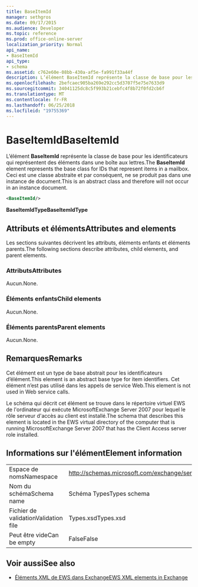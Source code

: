 ```yaml
---
title: BaseItemId
manager: sethgros
ms.date: 09/17/2015
ms.audience: Developer
ms.topic: reference
ms.prod: office-online-server
localization_priority: Normal
api_name:
- BaseItemId
api_type:
- schema
ms.assetid: c762e60e-08bb-430a-af5e-fa991f33a44f
description: L’élément BaseItemId représente la classe de base pour les identificateurs qui représentent des éléments dans une boîte aux lettres. Ceci est une classe abstraite et par conséquent, ne se produit pas dans une instance de document.
ms.openlocfilehash: 2befcaec905ba269e292cc5d3707f5e75e7633d9
ms.sourcegitcommit: 34041125dc8c5f993b21cebfc4f8b72f0fd2cb6f
ms.translationtype: MT
ms.contentlocale: fr-FR
ms.lasthandoff: 06/25/2018
ms.locfileid: "19755369"
---
```

# <a name="baseitemid"></a><span data-ttu-id="800e9-104">BaseItemId</span><span class="sxs-lookup"><span data-stu-id="800e9-104">BaseItemId</span></span>

<span data-ttu-id="800e9-105">L’élément **BaseItemId** représente la classe de base pour les identificateurs qui représentent des éléments dans une boîte aux lettres.</span><span class="sxs-lookup"><span data-stu-id="800e9-105">The **BaseItemId** element represents the base class for IDs that represent items in a mailbox.</span></span> <span data-ttu-id="800e9-106">Ceci est une classe abstraite et par conséquent, ne se produit pas dans une instance de document.</span><span class="sxs-lookup"><span data-stu-id="800e9-106">This is an abstract class and therefore will not occur in an instance document.</span></span> 
  
```xml
<BaseItemId/>
```

 <span data-ttu-id="800e9-107">**BaseItemIdType**</span><span class="sxs-lookup"><span data-stu-id="800e9-107">**BaseItemIdType**</span></span>
## <a name="attributes-and-elements"></a><span data-ttu-id="800e9-108">Attributs et éléments</span><span class="sxs-lookup"><span data-stu-id="800e9-108">Attributes and elements</span></span>

<span data-ttu-id="800e9-109">Les sections suivantes décrivent les attributs, éléments enfants et éléments parents.</span><span class="sxs-lookup"><span data-stu-id="800e9-109">The following sections describe attributes, child elements, and parent elements.</span></span>
  
### <a name="attributes"></a><span data-ttu-id="800e9-110">Attributs</span><span class="sxs-lookup"><span data-stu-id="800e9-110">Attributes</span></span>

<span data-ttu-id="800e9-111">Aucun.</span><span class="sxs-lookup"><span data-stu-id="800e9-111">None.</span></span>
  
### <a name="child-elements"></a><span data-ttu-id="800e9-112">Éléments enfants</span><span class="sxs-lookup"><span data-stu-id="800e9-112">Child elements</span></span>

<span data-ttu-id="800e9-113">Aucun.</span><span class="sxs-lookup"><span data-stu-id="800e9-113">None.</span></span>
  
### <a name="parent-elements"></a><span data-ttu-id="800e9-114">Éléments parents</span><span class="sxs-lookup"><span data-stu-id="800e9-114">Parent elements</span></span>

<span data-ttu-id="800e9-115">Aucun.</span><span class="sxs-lookup"><span data-stu-id="800e9-115">None.</span></span>
  
## <a name="remarks"></a><span data-ttu-id="800e9-116">Remarques</span><span class="sxs-lookup"><span data-stu-id="800e9-116">Remarks</span></span>

<span data-ttu-id="800e9-117">Cet élément est un type de base abstrait pour les identificateurs d’élément.</span><span class="sxs-lookup"><span data-stu-id="800e9-117">This element is an abstract base type for item identifiers.</span></span> <span data-ttu-id="800e9-118">Cet élément n’est pas utilisé dans les appels de service Web.</span><span class="sxs-lookup"><span data-stu-id="800e9-118">This element is not used in Web service calls.</span></span>
  
<span data-ttu-id="800e9-119">Le schéma qui décrit cet élément se trouve dans le répertoire virtuel EWS de l'ordinateur qui exécute MicrosoftExchange Server 2007 pour lequel le rôle serveur d'accès au client est installé.</span><span class="sxs-lookup"><span data-stu-id="800e9-119">The schema that describes this element is located in the EWS virtual directory of the computer that is running MicrosoftExchange Server 2007 that has the Client Access server role installed.</span></span>
  
## <a name="element-information"></a><span data-ttu-id="800e9-120">Informations sur l'élément</span><span class="sxs-lookup"><span data-stu-id="800e9-120">Element information</span></span>

|||
|:-----|:-----|
|<span data-ttu-id="800e9-121">Espace de noms</span><span class="sxs-lookup"><span data-stu-id="800e9-121">Namespace</span></span>  <br/> |http://schemas.microsoft.com/exchange/services/2006/types  <br/> |
|<span data-ttu-id="800e9-122">Nom du schéma</span><span class="sxs-lookup"><span data-stu-id="800e9-122">Schema name</span></span>  <br/> |<span data-ttu-id="800e9-123">Schéma Types</span><span class="sxs-lookup"><span data-stu-id="800e9-123">Types schema</span></span>  <br/> |
|<span data-ttu-id="800e9-124">Fichier de validation</span><span class="sxs-lookup"><span data-stu-id="800e9-124">Validation file</span></span>  <br/> |<span data-ttu-id="800e9-125">Types.xsd</span><span class="sxs-lookup"><span data-stu-id="800e9-125">Types.xsd</span></span>  <br/> |
|<span data-ttu-id="800e9-126">Peut être vide</span><span class="sxs-lookup"><span data-stu-id="800e9-126">Can be empty</span></span>  <br/> |<span data-ttu-id="800e9-127">False</span><span class="sxs-lookup"><span data-stu-id="800e9-127">False</span></span>  <br/> |
   
## <a name="see-also"></a><span data-ttu-id="800e9-128">Voir aussi</span><span class="sxs-lookup"><span data-stu-id="800e9-128">See also</span></span>



- [<span data-ttu-id="800e9-129">Éléments XML de EWS dans Exchange</span><span class="sxs-lookup"><span data-stu-id="800e9-129">EWS XML elements in Exchange</span></span>](ews-xml-elements-in-exchange.md)


